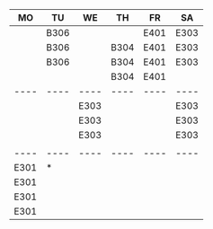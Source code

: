|MO  |TU  |WE  |TH  |FR  |SA  |
|----|----|----|----|----|----|
|    |B306|    |    |E401|E303|
|    |B306|    |B304|E401|E303|
|    |B306|    |B304|E401|E303|
|    |    |    |B304|E401|    |
|----|----|----|----|----|----|
|    |    |E303|    |    |E303|
|    |    |E303|    |    |E303|
|    |    |E303|    |    |E303|
|    |    |    |    |    |    |
|----|----|----|----|----|----|
|E301|*   |    |    |    |    |
|E301|    |    |    |    |    |
|E301|    |    |    |    |    |
|E301|    |    |    |    |    |
